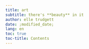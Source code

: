 ```yaml
---
title: art
subtitle: there's **beauty** in it
author: elle trudgett
date: ;modified_date;
lang: en
toc: true
toc-title: Contents
---
```

